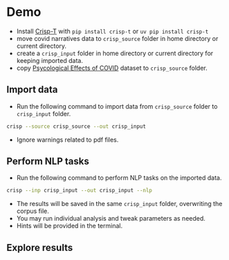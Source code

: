# Demo

* Install [Crisp-T](https://github.com/dermatologist/crisp-t) with `pip install crisp-t` or `uv pip install crisp-t`
* move covid narratives data to  `crisp_source` folder in home directory or current directory.
* create a `crisp_input` folder in home directory or current directory for keeping imported data.
* copy [Psycological Effects of COVID](https://www.kaggle.com/datasets/hemanthhari/psycological-effects-of-covid) dataset to `crisp_source` folder.

## Import data

* Run the following command to import data from `crisp_source` folder to `crisp_input` folder.
```bash
crisp --source crisp_source --out crisp_input
```
* Ignore warnings related to pdf files.

## Perform NLP tasks

* Run the following command to perform NLP tasks on the imported data.
```bash
crisp --inp crisp_input --out crisp_input --nlp
```
* The results will be saved in the same `crisp_input` folder, overwriting the corpus file.
* You may run individual analysis and tweak parameters as needed.
* Hints will be provided in the terminal.

## Explore results
